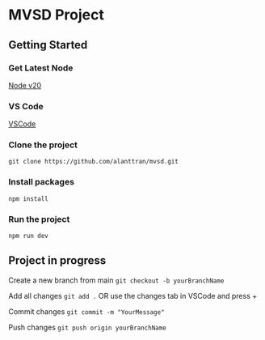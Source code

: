 # MVSD Project

## Getting Started

### Get Latest Node

[Node v20](https://nodejs.org/en)

### VS Code

[VSCode](https://code.visualstudio.com/)

### Clone the project

`git clone https://github.com/alanttran/mvsd.git`

### Install packages

`npm install`

### Run the project

`npm run dev`

## Project in progress

Create a new branch from main
`git checkout -b yourBranchName`

Add all changes
`git add .` OR use the changes tab in VSCode and press +

Commit changes
`git commit -m "YourMessage"`

Push changes
`git push origin yourBranchName`
